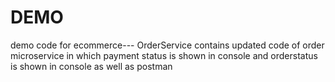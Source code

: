 # DEMO
demo code for ecommerce---
OrderService contains updated code of order microservice in which payment status is shown in console and orderstatus is shown in console as well as postman
